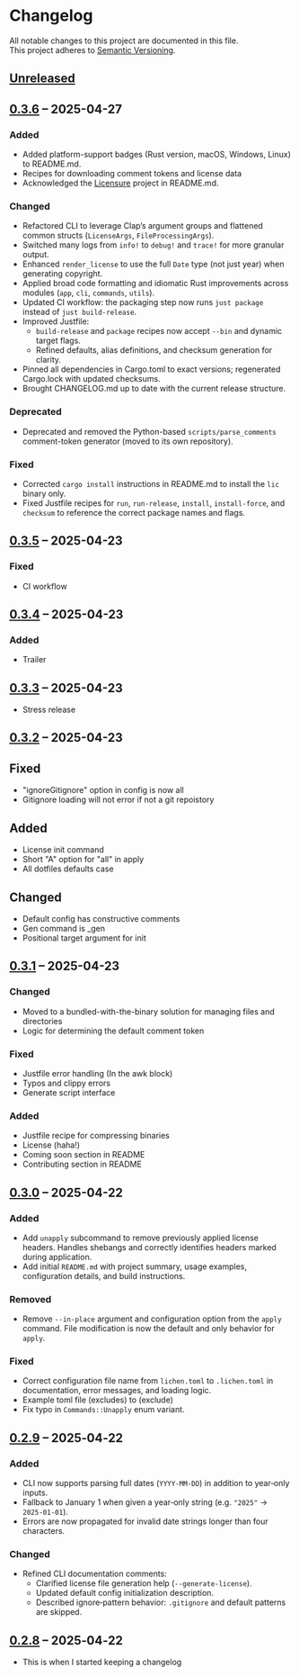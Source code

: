 # Changelog

All notable changes to this project are documented in this file.  
This project adheres to [Semantic Versioning](https://semver.org/spec/v2.0.0.html).

## [Unreleased]

## [0.3.6] – 2025-04-27

### Added
- Added platform-support badges (Rust version, macOS, Windows, Linux) to README.md.  
- Recipes for downloading comment tokens and license data
- Acknowledged the [Licensure](https://github.com/chasinglogic/licensure) project in README.md.

### Changed
- Refactored CLI to leverage Clap’s argument groups and flattened common structs (`LicenseArgs`, `FileProcessingArgs`).
- Switched many logs from `info!` to `debug!` and `trace!` for more granular output.
- Enhanced `render_license` to use the full `Date` type (not just year) when generating copyright.
- Applied broad code formatting and idiomatic Rust improvements across modules (`app`, `cli`, `commands`, `utils`).
- Updated CI workflow: the packaging step now runs `just package` instead of `just build-release`.
- Improved Justfile:
  - `build-release` and `package` recipes now accept `--bin` and dynamic target flags.
  - Refined defaults, alias definitions, and checksum generation for clarity.
- Pinned all dependencies in Cargo.toml to exact versions; regenerated Cargo.lock with updated checksums.
- Brought CHANGELOG.md up to date with the current release structure.

### Deprecated
- Deprecated and removed the Python-based `scripts/parse_comments` comment-token generator (moved to its own repository).

### Fixed
- Corrected `cargo install` instructions in README.md to install the `lic` binary only.
- Fixed Justfile recipes for `run`, `run-release`, `install`, `install-force`, and `checksum` to reference the correct package names and flags.

## [0.3.5] – 2025-04-23
### Fixed
- CI workflow

## [0.3.4] – 2025-04-23

### Added
- Trailer

## [0.3.3] – 2025-04-23
- Stress release

## [0.3.2] – 2025-04-23

## Fixed
- "ignoreGitignore" option in config is now all
- Gitignore loading will not error if not a git repoistory

## Added
- License init command
- Short "A" option for "all" in apply
- All dotfiles defaults case

## Changed
- Default config has constructive comments
- Gen command is _gen
- Positional target argument for init


## [0.3.1] – 2025-04-23

### Changed
- Moved to a bundled-with-the-binary solution for managing files and directories
- Logic for determining the default comment token

### Fixed
- Justfile error handling (In the awk block)
- Typos and clippy errors
- Generate script interface

### Added
- Justfile recipe for compressing binaries
- License (haha!)
- Coming soon section in README
- Contributing section in README

## [0.3.0] – 2025-04-22

### Added
- Add `unapply` subcommand to remove previously applied license headers. Handles shebangs and correctly identifies headers marked during application.
- Add initial `README.md` with project summary, usage examples, configuration details, and build instructions.

### Removed
- Remove `--in-place` argument and configuration option from the `apply` command. File modification is now the default and only behavior for `apply`.

### Fixed
- Correct configuration file name from `lichen.toml` to `.lichen.toml` in documentation, error messages, and loading logic.
- Example toml file (excludes) to (exclude)
- Fix typo in `Commands::Unapply` enum variant.

## [0.2.9] – 2025‑04‑22

### Added
- CLI now supports parsing full dates (`YYYY‑MM‑DD`) in addition to year‑only inputs.
- Fallback to January 1 when given a year‑only string (e.g. `"2025"` → `2025‑01‑01`).
- Errors are now propagated for invalid date strings longer than four characters.

### Changed
- Refined CLI documentation comments:
  - Clarified license file generation help (`--generate-license`).
  - Updated default config initialization description.
  - Described ignore‑pattern behavior: `.gitignore` and default patterns are skipped.

## [0.2.8] – 2025‑04‑22
- This is when I started keeping a changelog

[Unreleased]: https://github.com/your-org/your-repo/compare/v0.3.5...HEAD
[0.3.6]: https://github.com/philocalyst/lichen/compare/v0.3.5...v0.3.6  
[0.3.5]: https://github.com/philocalyst/lichen/compare/v0.3.4...v0.3.5
[0.3.4]:    https://github.com/philocalyst/lichen/compare/v0.3.3...v0.3.4  
[0.3.3]:    https://github.com/philocalyst/lichen/compare/v0.3.2...v0.3.3  
[0.3.2]:    https://github.com/philocalyst/lichen/compare/v0.3.1...v0.3.2  
[0.3.1]:    https://github.com/philocalyst/lichen/compare/v0.3.0...v0.3.1  
[0.3.0]:    https://github.com/philocalyst/lichen/compare/v0.2.9...v0.3.0  
[0.2.9]:    https://github.com/philocalyst/lichen/compare/v0.2.8...v0.2.9  
[0.2.8]:    https://github.com/philocalyst/lichen/releases/tag/v0.2.8  

